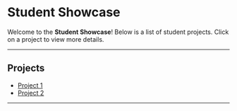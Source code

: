 # Student Showcase

Welcome to the **Student Showcase**! Below is a list of student projects. Click on a project to view more details.

---

## Projects

- [Project 1](Studentprojects/project1.md)
- [Project 2](project2.md)

---

